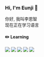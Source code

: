 ### Hi, I'm Eunji 👋
你好, 我叫李恩智<br>
现在正在学习语言

#### ✏️ Learning
<img src="https://img.shields.io/badge/HTML-E34F26?style=flat-square&logo=HTML5&logoColor=white"/>  <img src="https://img.shields.io/badge/CSS-1572B6?style=flat-square&logo=CSS3&logoColor=white"/>  <img src="https://img.shields.io/badge/JAVASCRIPT-F7DF1E?style=flat-square&logo=JavaScript&logoColor=white"/>  <img src="https://img.shields.io/badge/PYTHON-3776AB?style=flat-square&logo=Python&logoColor=white"/>  <img src="https://img.shields.io/badge/DJANGO-092E20?style=flat-square&logo=Django&logoColor=white"/>

<!--
https://simpleicons.org/
**Lee2Eunji/Lee2Eunji** is a ✨ _special_ ✨ repository because its `README.md` (this file) appears on your GitHub profile.

Here are some ideas to get you started:

- 🔭 I’m currently working on ...
- 🌱 I’m currently learning ...
- 👯 I’m looking to collaborate on ...
- 🤔 I’m looking for help with ...
- 💬 Ask me about ...
- 📫 How to reach me: ...
- 😄 Pronouns: ...
- ⚡ Fun fact: ...
-->
